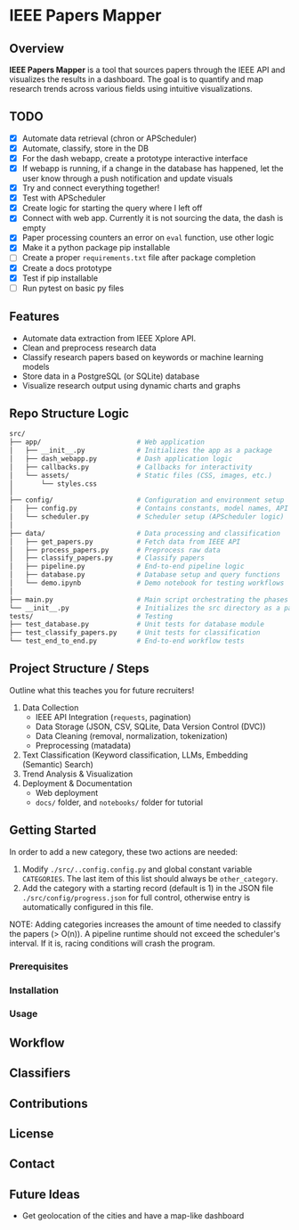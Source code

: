 # IEEE Papers Mapper

## Overview

**IEEE Papers Mapper** is a tool that sources papers through the IEEE API and visualizes the results in a dashboard. The goal is to quantify and map research trends across various fields using intuitive visualizations.

## TODO

- [X] Automate data retrieval (chron or APScheduler)
- [X] Automate, classify, store in the DB
- [X] For the dash webapp, create a prototype interactive interface
- [X] If webapp is running, if a change in the database has happened, let the user know through a push notification and update visuals
- [X] Try and connect everything together!
- [X] Test with APScheduler
- [X] Create logic for starting the query where I left off
- [X] Connect with web app. Currently it is not sourcing the data, the dash is empty
- [X] Paper processing counters an error on `eval` function, use other logic
- [X] Make it a python package pip installable
- [ ] Create a proper `requirements.txt` file after package completion
- [X] Create a docs prototype
- [X] Test if pip installable
- [ ] Run pytest on basic py files

## Features

- Automate data extraction from IEEE Xplore API.
- Clean and preprocess research data
- Classify research papers based on keywords or machine learning models
- Store data in a PostgreSQL (or SQLite) database
- Visualize research output using dynamic charts and graphs

## Repo Structure Logic

```bash
src/
├── app/                        # Web application
│   ├── __init__.py             # Initializes the app as a package
│   ├── dash_webapp.py          # Dash application logic
│   ├── callbacks.py            # Callbacks for interactivity
│   └── assets/                 # Static files (CSS, images, etc.)
│       └── styles.css
│
├── config/                     # Configuration and environment setup
│   ├── config.py               # Contains constants, model names, API keys
│   └── scheduler.py            # Scheduler setup (APScheduler logic)
│
├── data/                       # Data processing and classification
│   ├── get_papers.py           # Fetch data from IEEE API
│   ├── process_papers.py       # Preprocess raw data
│   ├── classify_papers.py      # Classify papers
│   ├── pipeline.py             # End-to-end pipeline logic
│   ├── database.py             # Database setup and query functions
│   └── demo.ipynb              # Demo notebook for testing workflows
│
├── main.py                     # Main script orchestrating the phases
└── __init__.py                 # Initializes the src directory as a package
tests/                          # Testing
├── test_database.py            # Unit tests for database module
├── test_classify_papers.py     # Unit tests for classification
└── test_end_to_end.py          # End-to-end workflow tests
```

## Project Structure / Steps

Outline what this teaches you for future recruiters!

1. Data Collection
    - IEEE API Integration (`requests`, pagination)
    - Data Storage (JSON, CSV, SQLite, Data Version Control (DVC))
    - Data Cleaning (removal, normalization, tokenization)
    - Preprocessing (matadata)
2. Text Classification (Keyword classification, LLMs, Embedding (Semantic) Search)
3. Trend Analysis & Visualization
4. Deployment & Documentation
    - Web deployment
    - `docs/` folder, and `notebooks/` folder for tutorial

## Getting Started

In order to add a new category, these two actions are needed:

1. Modify `./src/..config.config.py` and global constant variable `CATEGORIES`. The last item of this list should always be `other_category`.
2. Add the category with a starting record (default is 1) in the JSON file `./src/config/progress.json` for full control, otherwise entry is automatically configured in this file.

NOTE: Adding categories increases the amount of time needed to classify the papers (> O(n)). A pipeline runtime should not exceed the scheduler's interval. If it is, racing conditions will crash the program.

### Prerequisites

### Installation

### Usage

## Workflow

## Classifiers

## Contributions

## License

## Contact

## Future Ideas

- Get geolocation of the cities and have a map-like dashboard

